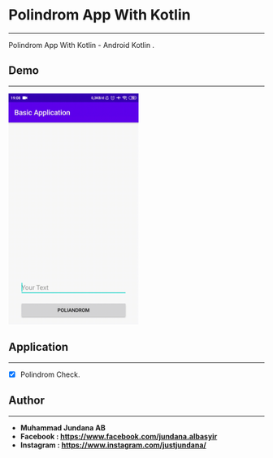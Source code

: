 # Polindrom App With Kotlin
--------------------------------------------------------------------------------------------
Polindrom App With Kotlin - Android Kotlin . 

## Demo
--------------------------------------------------------------------------------------------
<img src="https://github.com/jundanaalbasyir/solusi-desain-android-jundana/blob/master/BasicApplication/demo/Demo-Video-Polindrom.gif"
width="256">&nbsp;&nbsp;&nbsp;

## Application
--------------------------------------------------------------------------------------------
* [x] Polindrom Check.

## Author
--------------------------------------------------------------------------------------------
* **Muhammad Jundana AB**
* **Facebook : https://www.facebook.com/jundana.albasyir**
* **Instagram : https://www.instagram.com/justjundana/**
